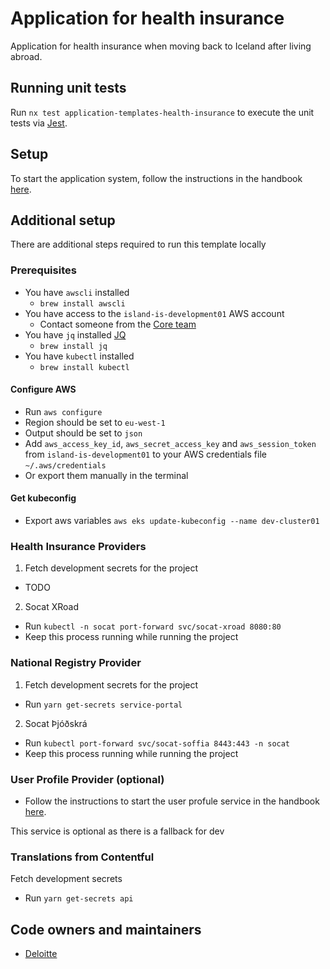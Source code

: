 <!-- gitbook-ignore -->

# Application for health insurance

Application for health insurance when moving back to Iceland after living abroad.

## Running unit tests

Run `nx test application-templates-health-insurance` to execute the unit tests via [Jest](https://jestjs.io).

## Setup

To start the application system, follow the instructions in the handbook [here](https://docs.devland.is/handbook/apps/application-system).

## Additional setup

There are additional steps required to run this template locally

### Prerequisites

- You have `awscli` installed
  - `brew install awscli`
- You have access to the `island-is-development01` AWS account
  - Contact someone from the [Core team](https://github.com/orgs/island-is/teams/core)
- You have `jq` installed [JQ](https://stedolan.github.io/jq/)
  - `brew install jq`
- You have `kubectl` installed
  - `brew install kubectl`

#### Configure AWS

- Run `aws configure`
- Region should be set to `eu-west-1`
- Output should be set to `json`
- Add `aws_access_key_id`, `aws_secret_access_key` and `aws_session_token` from `island-is-development01` to your AWS credentials file `~/.aws/credentials`
- Or export them manually in the terminal

#### Get kubeconfig

- Export aws variables `aws eks update-kubeconfig --name dev-cluster01`

### Health Insurance Providers

1. Fetch development secrets for the project

- TODO

2. Socat XRoad

- Run `kubectl -n socat port-forward svc/socat-xroad 8080:80`
- Keep this process running while running the project

### National Registry Provider 

1. Fetch development secrets for the project

- Run `yarn get-secrets service-portal`

2. Socat Þjóðskrá

- Run `kubectl port-forward svc/socat-soffia 8443:443 -n socat`
- Keep this process running while running the project

### User Profile Provider (optional)

- Follow the instructions to start the user profule service in the handbook [here](https://docs.devland.is/handbook/apps/services/user-profile).

This service is optional as there is a fallback for dev


### Translations from Contentful

Fetch development secrets

- Run `yarn get-secrets api`


## Code owners and maintainers

- [Deloitte](https://github.com/orgs/island-is/teams/deloitte)

